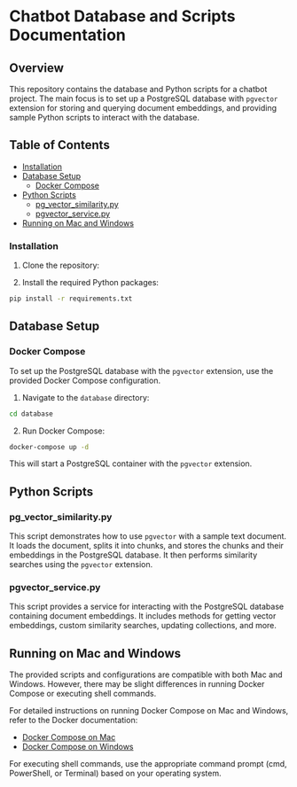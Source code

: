 # Chatbot Database and Scripts Documentation

## Overview

This repository contains the database and Python scripts for a chatbot project. The main focus is to set up a PostgreSQL database with `pgvector` extension for storing and querying document embeddings, and providing sample Python scripts to interact with the database.

## Table of Contents

- [Installation](#installation)
- [Database Setup](#database-setup)
  - [Docker Compose](#docker-compose)
- [Python Scripts](#python-scripts)
  - [pg_vector_similarity.py](#pg_vector_similaritypy)
  - [pgvector_service.py](#pgvector_servicepy)
- [Running on Mac and Windows](#running-on-mac-and-windows)


### Installation

1. Clone the repository:


2. Install the required Python packages:

```bash
pip install -r requirements.txt
```

## Database Setup

### Docker Compose

To set up the PostgreSQL database with the `pgvector` extension, use the provided Docker Compose configuration.

1. Navigate to the `database` directory:

```bash
cd database
```

2. Run Docker Compose:

```bash
docker-compose up -d
```

This will start a PostgreSQL container with the `pgvector` extension.


## Python Scripts

### pg_vector_similarity.py

This script demonstrates how to use `pgvector` with a sample text document. It loads the document, splits it into chunks, and stores the chunks and their embeddings in the PostgreSQL database. It then performs similarity searches using the `pgvector` extension.

### pgvector_service.py

This script provides a service for interacting with the PostgreSQL database containing document embeddings. It includes methods for getting vector embeddings, custom similarity searches, updating collections, and more.

## Running on Mac and Windows

The provided scripts and configurations are compatible with both Mac and Windows. However, there may be slight differences in running Docker Compose or executing shell commands.

For detailed instructions on running Docker Compose on Mac and Windows, refer to the Docker documentation:

- [Docker Compose on Mac](https://docs.docker.com/compose/install/#install-compose-on-macos)
- [Docker Compose on Windows](https://docs.docker.com/compose/install/#install-compose-on-windows)

For executing shell commands, use the appropriate command prompt (cmd, PowerShell, or Terminal) based on your operating system.